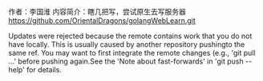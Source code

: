 作者：李国淮 
内容简介：瞎几把写，尝试原生去写服务器
https://github.com/OrientalDragons/golangWebLearn.git

Updates were rejected because the remote contains work that you do not have locally. This is usually caused by another repository pushingto the same ref. You may want to first integrate the remote changes (e.g., 'git pull ...' before pushing again.See the 'Note about fast-forwards' in 'git push --help' for details.
